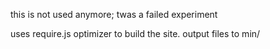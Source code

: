 this is not used anymore; twas a failed experiment

uses require.js optimizer to build the site.
output files to min/